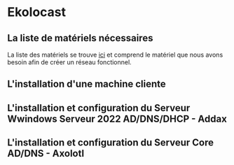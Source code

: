 # Ekolocast

## La liste de matériels nécessaires
La liste des matériels se trouve [ici]()  et comprend le matériel que nous avons besoin afin de créer un réseau fonctionnel.

## L'installation d'une machine cliente

## L'installation et configuration du Serveur Wwindows Serveur 2022 AD/DNS/DHCP - Addax

## L'installation et configuration du Serveur Core AD/DNS - Axolotl



